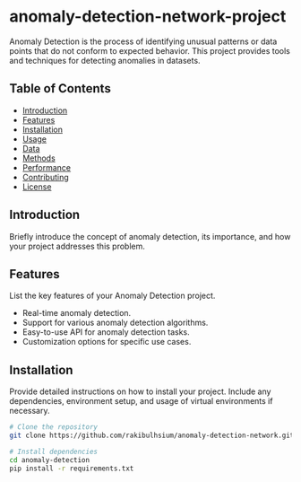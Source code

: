 # anomaly-detection-network-project

Anomaly Detection is the process of identifying unusual patterns or data points that do not conform to expected behavior. This project provides tools and techniques for detecting anomalies in datasets.

## Table of Contents

- [Introduction](#introduction)
- [Features](#features)
- [Installation](#installation)
- [Usage](#usage)
- [Data](#data)
- [Methods](#methods)
- [Performance](#performance)
- [Contributing](#contributing)
- [License](#license)

## Introduction

Briefly introduce the concept of anomaly detection, its importance, and how your project addresses this problem.

## Features

List the key features of your Anomaly Detection project.

- Real-time anomaly detection.
- Support for various anomaly detection algorithms.
- Easy-to-use API for anomaly detection tasks.
- Customization options for specific use cases.

## Installation

Provide detailed instructions on how to install your project. Include any dependencies, environment setup, and usage of virtual environments if necessary.

```bash
# Clone the repository
git clone https://github.com/rakibulhsium/anomaly-detection-network.git

# Install dependencies
cd anomaly-detection
pip install -r requirements.txt
